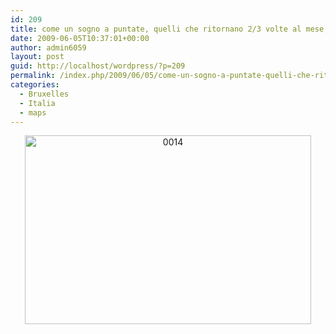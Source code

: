 ```yaml
---
id: 209
title: come un sogno a puntate, quelli che ritornano 2/3 volte al mese, sistematicamente
date: 2009-06-05T10:37:01+00:00
author: admin6059
layout: post
guid: http://localhost/wordpress/?p=209
permalink: /index.php/2009/06/05/come-un-sogno-a-puntate-quelli-che-ritornano-23-volte-al-mese-sistemeticamente/
categories:
  - Bruxelles
  - Italia
  - maps
---
```

<p style="text-align: center;">
  <a href="http://blog.martasmaldone.eu/wp-content/uploads/2009/06/00141.jpg"><img class="aligncenter  wp-image-1967" title="0014" src="http://blog.martasmaldone.eu/wp-content/uploads/2009/06/00141.jpg" alt="0014" width="458" height="302" srcset="http://blog.martasmaldone.eu/wp-content/uploads/2009/06/00141.jpg 509w, http://blog.martasmaldone.eu/wp-content/uploads/2009/06/00141-300x198.jpg 300w" sizes="(max-width: 458px) 100vw, 458px" /></a>
</p>